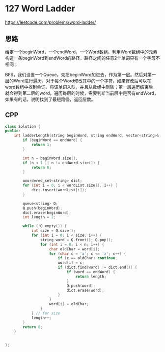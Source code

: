 # 127 Word Ladder

https://leetcode.com/problems/word-ladder/

## 思路

给定一个beginWord，一个endWord，一个Word数组。利用Word数组中的元素构造一条beginWord到endWord的路径，路径之间的任意2个单词只有一个字母不相同；

BFS，我们设置一个Queue，先把beginWord加进去，作为第一层。然后对第一层的Word进行遍历，对于每个Word修改其中的一个字符，如果修改后可以在word数组中找到单词，将该单词入队，并且从数组中删除；第一层遍历结束后，就会得到第二层的word。遍历每层的时候，需要判断当前层中是否有endWord，如果有的话，说明找到了最短路径，返回层数。

## CPP

```cpp
class Solution {
public:
    int ladderLength(string beginWord, string endWord, vector<string>& wordList) {
        if (beginWord == endWord) {
			return 1;
		}

		int n = beginWord.size();
		if (n < 1 || n != endWord.size()) {
			return 0;
		}

		unordered_set<string> dict;
		for (int i = 0; i < wordList.size(); i++) {
			dict.insert(wordList[i]);
		}

		queue<string> Q;
		Q.push(beginWord);
		dict.erase(beginWord);
		int length = 2;

		while (!Q.empty()) {
			int size = Q.size();
			for (int i = 0; i < size; i++) {
				string word = Q.front(); Q.pop();
				for (int i = 0; i < n; i++) {
					char oldChar = word[i];
					for (char c = 'a'; c <= 'z'; c++) {
						if (c == oldChar) continue;
						word[i] = c;
						if (dict.find(word) != dict.end()) {
							if (word == endWord) {
								return length;
							}
							Q.push(word);
							dict.erase(word);
						}
					}
					word[i] = oldChar;
				}
			} // for size
			length++;
		}
		return 0;
    }
    

};
```

